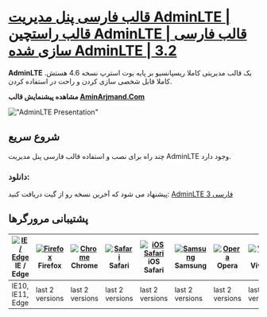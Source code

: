 # [قالب فارسی پنل مدیریت AdminLTE | قالب راستچین AdminLTE |  قالب فارسی سازی شده AdminLTE | 3.2](https://adminlte.io)

**AdminLTE** یک قالب مدیریتی کاملا ریسپانسیو بر پایه بوت استرپ نسخه 4.6 هستش. کاملا قابل شخصی سازی کردن و راحت در استفاده کردن. 

**مشاهده پیشنمایش قالب [AminArjmand.Com](https://adminlte.io/themes/v3)**

!["AdminLTE Presentation"](https://adminlte.io/AdminLTE3.png "AdminLTE Presentation")

## شروع سریع
چند راه برای نصب و استفاده قالب فارسی پنل مدیریت AdminLTE وجود دارد.

### دانلود:
پیشنهاد می شود که آخرین نسخه رو از گیت دریافت کنید: [AdminLTE 3 فارسی](https://github.com/sibche2013/AdminLTE-RTL) 


## پشتیبانی مرورگرها

| [<img src="https://raw.githubusercontent.com/alrra/browser-logos/master/src/edge/edge_48x48.png" alt="IE / Edge" width="24px" height="24px" />](http://godban.github.io/browsers-support-badges/)<br/>IE / Edge | [<img src="https://raw.githubusercontent.com/alrra/browser-logos/master/src/firefox/firefox_48x48.png" alt="Firefox" width="24px" height="24px" />](http://godban.github.io/browsers-support-badges/)<br/>Firefox | [<img src="https://raw.githubusercontent.com/alrra/browser-logos/master/src/chrome/chrome_48x48.png" alt="Chrome" width="24px" height="24px" />](http://godban.github.io/browsers-support-badges/)<br/>Chrome | [<img src="https://raw.githubusercontent.com/alrra/browser-logos/master/src/safari/safari_48x48.png" alt="Safari" width="24px" height="24px" />](http://godban.github.io/browsers-support-badges/)<br/>Safari | [<img src="https://raw.githubusercontent.com/alrra/browser-logos/master/src/safari-ios/safari-ios_48x48.png" alt="iOS Safari" width="24px" height="24px" />](http://godban.github.io/browsers-support-badges/)<br/>iOS Safari | [<img src="https://raw.githubusercontent.com/alrra/browser-logos/master/src/samsung-internet/samsung-internet_48x48.png" alt="Samsung" width="24px" height="24px" />](http://godban.github.io/browsers-support-badges/)<br/>Samsung | [<img src="https://raw.githubusercontent.com/alrra/browser-logos/master/src/opera/opera_48x48.png" alt="Opera" width="24px" height="24px" />](http://godban.github.io/browsers-support-badges/)<br/>Opera | [<img src="https://raw.githubusercontent.com/alrra/browser-logos/master/src/vivaldi/vivaldi_48x48.png" alt="Vivaldi" width="24px" height="24px" />](http://godban.github.io/browsers-support-badges/)<br/>Vivaldi | [<img src="https://raw.githubusercontent.com/alrra/browser-logos/master/src/electron/electron_48x48.png" alt="Electron" width="24px" height="24px" />](http://godban.github.io/browsers-support-badges/)<br/>Electron |
| --------- | --------- | --------- | --------- | --------- | --------- | --------- | --------- | --------- |
| IE10, IE11, Edge| last 2 versions| last 2 versions| last 2 versions| last 2 versions| last 2 versions| last 2 versions| last 2 versions| last 2 versions
